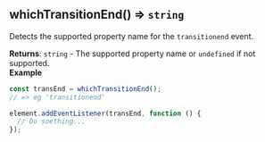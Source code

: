 <a name="whichTransitionEnd"></a>

## whichTransitionEnd() ⇒ <code>string</code>
Detects the supported property name for the `transitionend` event.

**Returns**: <code>string</code> - The supported property name or `undefined` if not supported.  
**Example**  
```js
const transEnd = whichTransitionEnd();
// => eg 'transitionend'

element.addEventListener(transEnd, function () {
  // Do soething...
});
```
